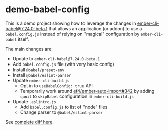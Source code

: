 # demo-babel-config

This is a demo project showing how to leverage the changes in
ember-cli-babel@7.24.0-beta.1 that allows an application (or addon) to use a
`babel.config.js` instead of relying on "magical" configuration by
`ember-cli-babel` itself.

The main changes are:

* Update to `ember-cli-babel@7.24.0-beta.1`
* Add `babel.config.js` file (with very basic config)
* Install `@babel/preset-env`
* Install `@babel/eslint-parser`
* Update `ember-cli-build.js`
  * Opt in to `useBabelConfig: true` API
  * Temporarily work around [ef4/ember-auto-import#342](https://github.com/ef4/ember-auto-import/pull/342) by adding `qunit` to `skipBabel` configuration in `ember-cli-build.js`
* Update `.eslintrc.js`
  * Add `babel.config.js` to list of "node" files
  * Change parser to `@babel/eslint-parser`

See [complete diff here](https://github.com/rwjblue/___demo-babel-config/compare/d32cc59...main).
